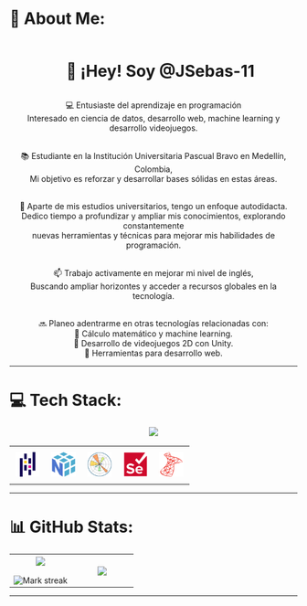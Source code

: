 # 💫 About Me:
<div id="user-content-toc">
  <ul align="center">
    <summary><h1 style="display: inline-block">👋 ¡Hey! Soy @JSebas-11</h1></summary>
  </ul>
</div>

<div align="center">
  
  <p>💻 Entusiaste del aprendizaje en programación<br>
    Interesado en ciencia de datos, desarrollo web, machine learning y desarrollo videojuegos.<br><br></p>
    
  <p>📚 Estudiante en la Institución Universitaria Pascual Bravo en Medellín, Colombia,<br>
  Mi objetivo es reforzar y desarrollar bases sólidas en estas áreas.<br><br></p>
  
  <p>🚀 Aparte de mis estudios universitarios, tengo un enfoque autodidacta.<br>
  Dedico tiempo a profundizar y ampliar mis conocimientos, explorando constantemente<br> 
  nuevas herramientas y técnicas para mejorar mis habilidades de programación.<br><br></p> 
  
  <p>📫 Trabajo activamente en mejorar mi nivel de inglés,<br>
  Buscando ampliar horizontes y acceder a recursos globales en la tecnología.<br><br></p>
  
  <p>🔜 Planeo adentrarme en otras tecnologías relacionadas con:<br>
    📌 Cálculo matemático y machine learning.<br>
    📌 Desarrollo de videojuegos 2D con Unity.<br>
    📌 Herramientas para desarrollo web.</p>
  
</div>

-----

# 💻 Tech Stack:
<p align="center">
  <a href="https://skillicons.dev">
    <img src="https://skillicons.dev/icons?i=py,cpp,cs,mysql,sqlite,vscode&perline=10" />
  </a>
</p>

<table align="center" style="border-collapse: collapse; border: none;">
  <tr>
    <td style="padding: 10px; border-radius: 8px;">
      <img src="https://raw.githubusercontent.com/devicons/devicon/master/icons/pandas/pandas-original.svg" width="43" height="43"/>
    </td>
    <td style="padding: 10px; border-radius: 8px;">
      <img src="https://raw.githubusercontent.com/devicons/devicon/master/icons/numpy/numpy-original.svg" width="43" height="43"/>
    </td>
    <td style="padding: 10px; border-radius: 8px;">
      <img src="https://raw.githubusercontent.com/devicons/devicon/master/icons/matplotlib/matplotlib-original.svg" width="43" height="43"/>
    </td>
    <td style="padding: 10px; border-radius: 8px;">
      <img src="https://raw.githubusercontent.com/devicons/devicon/master/icons/selenium/selenium-original.svg" width="43" height="43"/>
    </td>
    <td style="padding: 10px; border-radius: 8px;">
      <img src="https://raw.githubusercontent.com/devicons/devicon/master/icons/microsoftsqlserver/microsoftsqlserver-plain.svg" width="43" height="43"/>
    </td>
  </tr>
</table>


-----

# 📊 GitHub Stats:
<p align="center">
<table align="center">
<tr border="none">
<td width="50%" align="center">
  
  <img  align="center"  src="https://github-readme-stats.vercel.app/api?username=&theme=dark&show_icons=true&count_private=true"/>
  <br></br>
  <img  title="🔥 Get streak stats for your profile at git.io/streak-stats" alt="Mark streak" src="https://github-readme-streak-stats.herokuapp.com/?user=&theme=dark&hide_border=false" /> 
</td>

<td width="50%" align="center">

  <img  align="center"  src="https://github-readme-stats.anuraghazra1.vercel.app/api/top-langs/?username=&theme=dark&hide_border=false&no-bg=true&no-frame=true&langs_count=10"/>
  
  </td>
</tr>
</table>

-----
